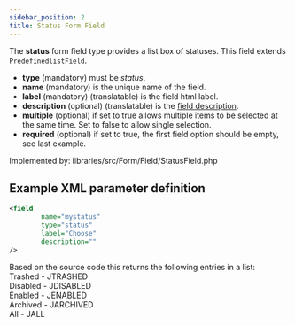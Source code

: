 ```yaml
---
sidebar_position: 2
title: Status Form Field
---
```


The **status** form field type provides a list box of statuses. This field extends `PredefinedlistField`.

- **type** (mandatory) must be *status*.
- **name** (mandatory) is the unique name of the field.
- **label** (mandatory) (translatable) is the field html label.
- **description** (optional) (translatable) is the [field description](../standard-form-field-attributes.md#description).
- **multiple** (optional) if set to true allows multiple items to be selected at the same time. Set to false to allow single selection.
- **required** (optional) if set to true, the first field option should be empty, see last example.

Implemented by: libraries/src/Form/Field/StatusField.php

## Example XML parameter definition

```xml
<field
        name="mystatus" 
        type="status"
        label="Choose" 
        description=""
/>
```

Based on the source code this returns the following entries in a list:  
Trashed - JTRASHED  
Disabled - JDISABLED    
Enabled - JENABLED  
Archived - JARCHIVED  
All - JALL
